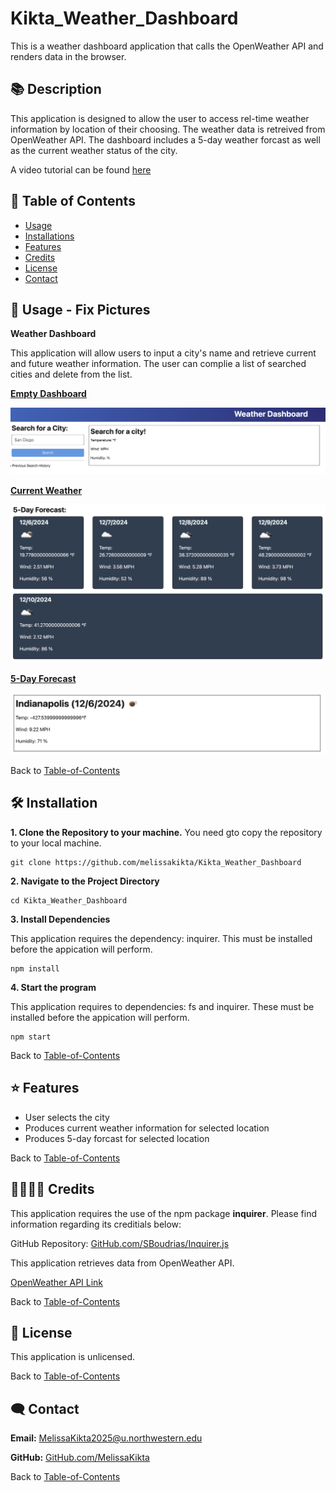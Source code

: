 # Kikta_Weather_Dashboard
This is a weather dashboard application that calls the OpenWeather API and renders data in the browser.

## 📚 Description
This application is designed to allow the user to access rel-time weather information by location of their choosing. The weather data is retreived from OpenWeather API. The dashboard includes a 5-day weather forcast as well as the current weather status of the city. 

A video tutorial can be found [here](https://drive.google.com/file/d/19bHS5s5fn4t02xEqps-nmS44EQE7QSzu/view?usp=sharing)

## 🚀 Table of Contents
  * [Usage](#📝-Usage)
  * [Installations](#🛠-installation)
  * [Features](#⭐-features)
  * [Credits](#🫱🏽‍🫲🏾-credits)
  * [License](#📃-license)
  * [Contact](#🗨️-contact)

## 📝 Usage - Fix Pictures
<strong>Weather Dashboard</strong>

This application will allow users to input a city's name and retrieve current and future weather information. The user can complie a list of searched cities and delete from the list.  

<u><strong>Empty Dashboard</strong></u>

![Empty Dashboard](./assets/dashboard.jpg)


<u><strong>Current Weather</strong></u>

![City Search](./assets/5_day.jpg)


<u><strong>5-Day Forecast</strong></u>

![Search History](./assets/current.jpg)


Back to [Table-of-Contents](#🚀-table-of-contents)


## 🛠 Installation
<strong>1. Clone the Repository to your machine.</strong>
You need gto copy the repository to your local machine.

    git clone https://github.com/melissakikta/Kikta_Weather_Dashboard 

<strong>2. Navigate to the Project Directory</strong>

    cd Kikta_Weather_Dashboard 
    

<strong>3. Install Dependencies</strong>

This application requires the dependency: inquirer. This must be installed before the appication will perform. 

    npm install

<strong>4. Start the program </strong>

This application requires to dependencies: fs and inquirer. These must be installed before the appication will perform. 

    npm start

Back to [Table-of-Contents](#🚀-table-of-contents)


## ⭐ Features
  * User selects the city
  * Produces current weather information for selected location
  * Produces 5-day forcast for selected location 

Back to [Table-of-Contents](#🚀-table-of-contents)


## 🫱🏽‍🫲🏾 Credits
This application requires the use of the npm package <strong>inquirer</strong>. Please find information regarding its creditials below:

GitHub Repository: [GitHub.com/SBoudrias/Inquirer.js](https://github.com/SBoudrias/Inquirer.js)

This application retrieves data from OpenWeather API. 

[OpenWeather API Link](https://openweathermap.org/)

Back to [Table-of-Contents](#🚀-table-of-contents)


## 📃 License
This application is unlicensed. 

Back to [Table-of-Contents](#🚀-table-of-contents)


## 🗨️ Contact

  <strong>Email:</strong> [MelissaKikta2025@u.northwestern.edu](mailto:MelissaKikta@u.northwestern.edu)
  
  <strong>GitHub:</strong> [GitHub.com/MelissaKikta](https://github.com/melissakikta)

Back to [Table-of-Contents](#🚀-table-of-contents)

